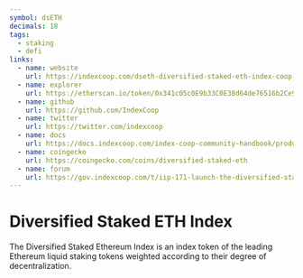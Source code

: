 ```yaml
---
symbol: dsETH
decimals: 18
tags:
  - staking
  - defi
links:
  - name: website
    url: https://indexcoop.com/dseth-diversified-staked-eth-index-coop
  - name: explorer
    url: https://etherscan.io/token/0x341c05c0E9b33C0E38d64de76516b2Ce970bB3BE
  - name: github
    url: https://github.com/IndexCoop
  - name: twitter
    url: https://twitter.com/indexcoop
  - name: docs
    url: https://docs.indexcoop.com/index-coop-community-handbook/products/diversified-staked-eth-index-dseth
  - name: coingecko
    url: https://coingecko.com/coins/diversified-staked-eth
  - name: forum
    url: https://gov.indexcoop.com/t/iip-171-launch-the-diversified-staked-eth-index-dseth/4389
---
```


# Diversified Staked ETH Index

The Diversified Staked Ethereum Index is an index token of the leading Ethereum liquid staking tokens weighted according to their degree of decentralization.

